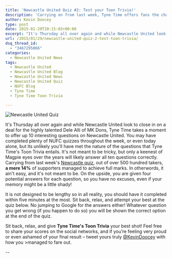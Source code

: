 ```yaml
---
title: 'Newcastle United Quiz #2: Test your Toon Trivia!'
description: 'Carrying on from last week, Tyne Time offers fans the chance to prove their merit with a straight-forward 10 question Newcastle United quiz on their club.'
author: Kevin Doocey
type: post
date: 2015-01-29T20:15:03+00:00
excerpt: "It's Thursday all over again and while Newcastle United look to close in on a deal for the highly talented Dele Alli of MK Dons, Tyne Time takes.."
url: /2015/01/29/newcastle-united-quiz-2-test-toon-trivia/
dsq_thread_id:
  - "3467295866"
categories:
  - Newcastle United News
tags:
  - Newcastle United
  - Newcastle United Blog
  - Newcastle United News
  - Newcastle United Quiz
  - NUFC Blog
  - Tyne Time
  - Tyne Time Toon Trivia

---
```

![Newcastle United Quiz](http://www.tynetime.com/wp-content/uploads/2015/01/Newcaslte-United-Quiz.jpg)


It's Thursday all over again and while Newcastle United look to close in on a deal for the highly talented Dele Alli of MK Dons, Tyne Time takes a moment to offer up 10 interesting questions on Newcastle United. You may have completed plenty of NUFC quizzes throughout the week, or even today alone, but its unlikely you'll have met the nature of the questions that Tyne Time's Toon Trivia entails. It's not meant to be tricky, but only a keenest of Magpie eyes over the years will likely answer all ten questions correctly. Carrying from last week's [Newcastle quiz](http://www.tynetime.com/2015/01/22/newcastle-united-quiz-test-toon-trivia/ "newcastle quiz"), out of over 500 hundred takers, **a mere 14%** of supporters managed to achieve full marks. In otherwords, it ain't easy, and it's not meant to be. On the upside, you are given four potential answers for each question, so you have no excuses, even if your memory might be a little shady!

It is not designed to be lengthy so in all reality, you should have it completed within five minutes at the most. Sit back, relax, and attempt your best at the quiz below. No jumping to Google for the answers either! Whatever question you get wrong (if you happen to do so) you will be shown the correct option at the end of the quiz.

Sit back, relax, and give **Tyne Time's Toon Trivia** your best shot! Feel free to share your scores on the social networks, and if you’re feeling very proud or even ashamed of your final result – tweet yours truly [@KevinDoocey](https://twitter.com/kevindoocey "doocey") with how you >managed to fare out.

--
